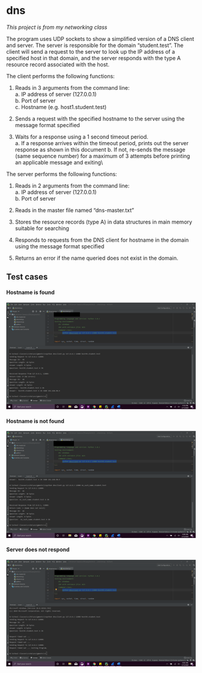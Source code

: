 # dns
_This project is from my networking class_

The program uses UDP sockets to show a simplified version of a DNS client and server. The server is
responsible for the domain “student.test”. The client will send a request to the server to look up the IP
address of a specified host in that domain, and the server responds with the type A resource record
associated with the host.

The client performs the following functions:

1. Reads in 3 arguments from the command line:\
a. IP address of server (127.0.0.1)\
b. Port of server\
c. Hostname (e.g. host1.student.test)

2. Sends a request with the specified hostname to the server using the message format specified

3. Waits for a response using a 1 second timeout period.\
a. If a response arrives within the timeout period, prints out the server response as shown in
this document
b. If not, re-sends the message (same sequence number) for a maximum of 3 attempts before
printing an applicable message and exiting\

The server performs the following functions:
1. Reads in 2 arguments from the command line:\
a. IP address of server (127.0.0.1)\
b. Port of server

2. Reads in the master file named “dns-master.txt”

3. Stores the resource records (type A) in data structures in main memory suitable for searching

4. Responds to requests from the DNS client for hostname in the domain using the message format
specified

5. Returns an error if the name queried does not exist in the domain.

## Test cases
#### Hostname is found
![nameFound](nameFound.png)
<br>

#### Hostname is not found
![nameNotFound](nameNotFound.png)
<br>

#### Server does not respond
![serverNotResponds](server_not_responds.png)